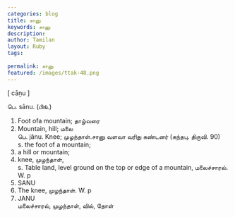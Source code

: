 ```yaml
---
categories: blog
title: சானு
keywords: சானு
description: 
author: Tamilan
layout: Ruby
tags: 
 
permalink: சானு
featured: /images/ttak-48.png
---
```

  
[ cāṉu ]  
  
பெ. sānu. (பிங்.)  
1. Foot ofa mountain; தாழ்வரை  
2. Mountain, hill; மலை  
பெ. jānu. Knee; முழந்தாள்.சானு வளவா வரிது கண்டனர் (கந்தபு. திருவி. 90)  
s. the foot of a mountain;  
2. a hill or mountain;  
3. knee, முழந்தாள்,  
s. Table land, level ground on the top or edge of a mountain, மலைச்சாரல். W. p  
918. SANU  
2. The knee, முழந்தாள். W. p  
348. JANU  
மலைச்சாரல், முழந்தாள், வில், தோள்
